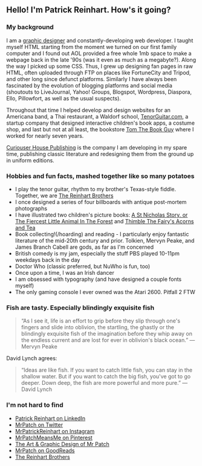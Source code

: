 ## Hello! I'm Patrick Reinhart. How's it going?

### My background

I am a [graphic designer](http://mrpat.ch/) and constantly-developing web developer. I taught myself HTML starting from the moment we turned on our first family computer and I found out AOL provided a free whole 1mb space to make a webpage back in the late '90s (was it even as much as a megabyte?). Along the way I picked up some CSS. Thus, I grew up designing fan pages in raw HTML, often uploaded through FTP on places like FortuneCity and Tripod, and other long since defunct platforms. Similarly I have always been fascinated by the evolution of blogging platforms and social media (shoutouts to LiveJournal, Yahoo! Groups, Blogspot, Wordpress, Diaspora, Ello, Pillowfort, as well as the usual suspects). 

Throughout that time I helped develop and design websites for an Americana band, a Thai restaurant, a Waldorf school, [TenorGuitar.com](http://www.tenorguitar.com/), a startup company that designed interactive children's book apps, a costume shop, and last but not at all least, the bookstore [Tom The Book Guy](https://www.tomthebookguy.com/) where I worked for nearly seven years.

[Curiouser House Publishing](https://curiouser.house/) is the company I am developing in my spare time, publishing classic literature and redesigning them from the ground up in uniform editions.

### Hobbies and fun facts, mashed together like so many potatoes

- I play the tenor guitar, rhythm to my brother's Texas-style fiddle. Together, we are [The Reinhart Brothers](http://reinhartbrothers.bandcamp.com/)
- I once designed a series of four billboards with antique post-mortem photographs
- I have illustrated two children's picture books: [A St Nicholas Story, or The Fiercest Little Animal In The Forest](https://www.amazon.com/St-Nicholas-Story-Fiercest-Little/dp/0984309306) and [Thimble The Fairy's Acorns and Tea](https://www.amazon.com/Thimble-Fairys-Acorns-Tea-Fairy/dp/0982730403)
- Book collecting!(/hoarding) and reading - I particularly enjoy fantastic literature of the mid-20th century and prior. Tolkien, Mervyn Peake, and James Branch Cabell are gods, as far as I'm concerned
- British comedy is my jam, especially the stuff PBS played 10-11pm weekdays back in the day
- Doctor Who (classic preferred, but NuWho is fun, too)
- Once upon a time, I was an Irish dancer
- I am obsessed with typography (and have designed a couple fonts myself)
- The only gaming console I ever owned was the Atari 2600. Pitfall 2 FTW

### Fish are tasty. Especially blindingly exquisite fish

> “As I see it, life is an effort to grip before they slip through one's fingers and slide into oblivion, the startling, the ghastly or the blindingly exquisite fish of the imagination before they whip away on the endless current and are lost for ever in oblivion's black ocean.”
> ― Mervyn Peake

David Lynch agrees:

> “Ideas are like fish. If you want to catch little fish, you can stay in the shallow water. But if you want to catch the big fish, you've got to go deeper. Down deep, the fish are more powerful and more pure.”
> ― David Lynch

### I'm not hard to find

- [Patrick Reinhart on LinkedIn](https://www.linkedin.com/in/mrpatrickreinhart/)
- [MrPatch on Twitter](https://twitter.com/MrPatch)
- [MrPatrickReinhart on Instagram](https://www.instagram.com/mrpatrickreinhart/)
- [MrPatchMeansMe on Pinterest](https://pinterest.com/mrpatchmeansme/)
- [The Art & Graphic Design of Mr Patch](https://mrpat.ch)
- [MrPatch on GoodReads](https://www.goodreads.com/mrpatch)
- [The Reinhart Brothers](https://reinhartbrothers.bandcamp.com/)
